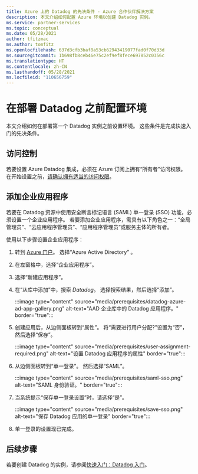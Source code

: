 ```yaml
---
title: Azure 上的 Datadog 的先决条件 - Azure 合作伙伴解决方案
description: 本文介绍如何配置 Azure 环境以创建 Datadog 实例。
ms.service: partner-services
ms.topic: conceptual
ms.date: 05/28/2021
author: tfitzmac
ms.author: tomfitz
ms.openlocfilehash: 637d3cfb3baf8a53cb62943419077fad0f70d33d
ms.sourcegitcommit: 1b698fb8ceb46e75c2ef9ef8fece697852c0356c
ms.translationtype: HT
ms.contentlocale: zh-CN
ms.lasthandoff: 05/28/2021
ms.locfileid: "110656759"
---
```

# <a name="configure-environment-before-datadog-deployment"></a>在部署 Datadog 之前配置环境

本文介绍如何在部署第一个 Datadog 实例之前设置环境。 这些条件是完成快速入门的先决条件。

## <a name="access-control"></a>访问控制

若要设置 Azure Datadog 集成，必须在 Azure 订阅上拥有“所有者”访问权限。 在开始设置之前，[请确认拥有适当的访问权限](../../role-based-access-control/check-access.md)。

## <a name="add-enterprise-application"></a>添加企业应用程序
 
若要在 Datadog 资源中使用安全断言标记语言 (SAML) 单一登录 (SSO) 功能，必须设置一个企业应用程序。 若要添加企业应用程序，需具有以下角色之一：“全局管理员”、“云应用程序管理员”、“应用程序管理员”或服务主体的所有者。

使用以下步骤设置企业应用程序：

1. 转到 [Azure 门户](https://portal.azure.com)。 选择“Azure Active Directory”  。
1. 在左窗格中，选择“企业应用程序”。
1. 选择“新建应用程序”。
1. 在“从库中添加”中，搜索 *Datadog*。 选择搜索结果，然后选择“添加”。

   :::image type="content" source="media/prerequisites/datadog-azure-ad-app-gallery.png" alt-text="AAD 企业库中的 Datadog 应用程序。" border="true":::

1. 创建应用后，从边侧面板转到“属性”。 将“需要进行用户分配?”设置为“否”，然后选择“保存”。  

   :::image type="content" source="media/prerequisites/user-assignment-required.png" alt-text="设置 Datadog 应用程序的属性" border="true":::

1. 从边侧面板转到“单一登录”。 然后选择“SAML”。

   :::image type="content" source="media/prerequisites/saml-sso.png" alt-text="SAML 身份验证。" border="true":::

1. 当系统提示“保存单一登录设置”时，请选择“是”。 

   :::image type="content" source="media/prerequisites/save-sso.png" alt-text="保存 Datadog 应用的单一登录" border="true":::

1. 单一登录的设置现已完成。

## <a name="next-steps"></a>后续步骤

若要创建 Datadog 的实例，请参阅[快速入门：Datadog 入门](create.md)。
